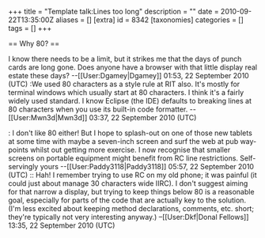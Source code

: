 +++
title = "Template talk:Lines too long"
description = ""
date = 2010-09-22T13:35:00Z
aliases = []
[extra]
id = 8342
[taxonomies]
categories = []
tags = []
+++

== Why 80? ==

I know there needs to be a limit, but it strikes me that the days of punch cards are long gone.  Does anyone have a browser with that little display real estate these days?  --[[User:Dgamey|Dgamey]] 01:53, 22 September 2010 (UTC)
:We used 80 characters as a style rule at RIT also. It's mostly for terminal windows which usually start at 80 characters. I think it's a fairly widely used standard. I know Eclipse (the IDE) defaults to breaking lines at 80 characters when you use its built-in code formatter. --[[User:Mwn3d|Mwn3d]] 03:37, 22 September 2010 (UTC)

: I don't like 80 either! But I hope to splash-out on one of those new tablets at some time with maybe a seven-inch screen and surf the web at pub way-points whilst out getting more exercise. I now recognise that smaller screens on portable equipment might benefit from RC line restrictions. Self-servingly yours   --[[User:Paddy3118|Paddy3118]] 05:57, 22 September 2010 (UTC)
:: Hah! I remember trying to use RC on my old phone; it was painful (it could just about manage 30 characters wide IIRC). I don't suggest aiming for that narrow a display, but trying to keep things below 80 is a reasonable goal, especially for parts of the code that are actually key to the solution. (I'm less excited about keeping method declarations, comments, etc. short; they're typically not very interesting anyway.) –[[User:Dkf|Donal Fellows]] 13:35, 22 September 2010 (UTC)
